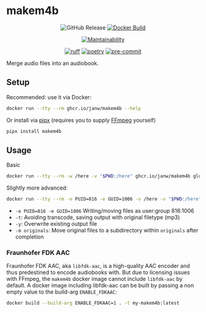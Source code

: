 # makem4b

<!-- markdownlint-disable MD033 MD013 -->
<div align="center">

![GitHub Release](https://img.shields.io/github/v/release/janw/makem4b)
[![Docker Build](https://github.com/janw/makem4b/actions/workflows/docker-build.yaml/badge.svg)](https://ghcr.io/janw/makem4b)

[![Maintainability](https://api.codeclimate.com/v1/badges/7ebb6f412bbbd1b27a5c/maintainability)](https://codeclimate.com/github/janw/makem4b/maintainability)

[![ruff](https://img.shields.io/endpoint?url=https://raw.githubusercontent.com/astral-sh/ruff/main/assets/badge/v2.json)](https://docs.astral.sh/ruff/)
[![poetry](https://img.shields.io/endpoint?url=https://python-poetry.org/badge/v0.json)](https://python-poetry.org/docs/)
[![pre-commit](https://img.shields.io/badge/-pre--commit-f8b424?logo=pre-commit&labelColor=grey)](https://github.com/pre-commit/pre-commit)

</div>

Merge audio files into an audiobook.

## Setup

Recommended: use it via Docker:

```bash
docker run --tty --rm ghcr.io/janw/makem4b --help
```

Or install via [pipx](https://pipx.pypa.io/stable/) (requires you to supply [FFmpeg](https://ffmpeg.org/download.html) yourself)

```bash
pipx install makem4b
```

## Usage

Basic

```sh
docker run --tty --rm -w /here -v "$PWD:/here" ghcr.io/janw/makem4b glob/of/files/*.mp3
```

Slightly more advanced:

```sh
docker run --tty --rm -e PUID=816 -e GUID=1006 -v /here -v "$PWD:/here" ghcr.io/janw/makem4b -ty -m originals glob/of/files/*.mp3
```

* `-e PUID=816 -e GUID=1006` Writing/moving files as user:group 816:1006
* `-t`: Avoiding transcode, saving output with original filetype (mp3)
* `-y`: Overwrite existing output file
* `-m originals`: Move original files to a subdirectory within `originals` after completion

### Fraunhofer FDK AAC

Fraunhofer FDK AAC, aka `libfdk-aac`, is a high-quality AAC encoder and thus predestined to encode audiobooks with. But due to licensing issues with FFmpeg, the `makem4b` docker image cannot include `libfdk-aac` by default. A docker image including libfdk-aac can be built by passing a non empty value to the build-arg `ENABLE_FDKAAC`:

```sh
docker build --build-arg ENABLE_FDKAAC=1 . -t my-makem4b:latest
```
